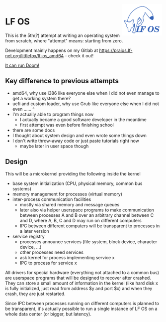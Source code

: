 <img align="right" height="100" src="LF OS.svg">

# LF OS

This is the 5th(?) attempt at writing an operating system from scratch, where "attempt" means: starting from zero.

Development mainly happens on my Gitlab at
<a href="https://praios.lf-net.org/littlefox/lf-os_amd64" target="_blank">https://praios.lf-net.org/littlefox/lf-os_amd64</a> - check it out!

[It can run Doom!](https://twitter.com/0x0a_fox/status/1386095877165551616)

## Key difference to previous attempts

* amd64, why use i386 like everyone else when I did not even manage to get a working system there?
* uefi and custom loader, why use Grub like everyone else when I did not even ...... ^
* I'm actually able to program things now
  - I actually became a good software developer in the meantime
  - first attempt was even before finishing school
* there are some docs
* I thought about system design and even wrote some things down
* I don't write throw-away code or just paste tutorials right now
  - maybe later in user space though

## Design

This will be a microkernel providing the following inside the kernel

* base system initialization (CPU, physical memory, common bus systems)
* memory management for processes (virtual memory)
* inter-process communication facilities
  - mostly via shared memory and message queues
  - later also via helper userspace programs to make communication between processes A and B over an arbitrary
    channel between C and D, where A, B, C and D may run on different computers
  - IPC between different computers will be transparent to processes in a later version
* service registry
  - processes announce services (file system, block device, character device, ...)
  - other processes need services
  - ask kernel for process implementing service x
  - IPC to process for service x

All drivers for special hardware (everything not attached to a common bus) are userspace programs that will be
designed to recover after crashed. They can store a small amount of information in the kernel (like hard disk
x is fully initialized, just read from address $y and port $x) and when they crash, they are just restarted.

Since IPC between processes running on different computers is planned to be transparent, it's actually
possible to run a single instance of LF OS on a whole data center (or bigger, but latency).
